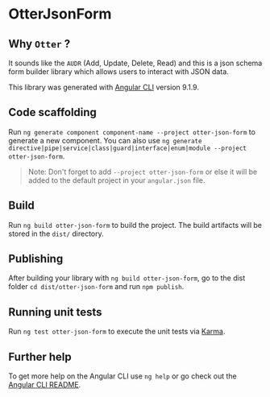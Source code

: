 # OtterJsonForm
## Why `Otter` ?

It sounds like the  `AUDR`  (Add, Update, Delete, Read) and this is a json schema form builder library which allows users to interact with JSON data.

This library was generated with [Angular CLI](https://github.com/angular/angular-cli) version 9.1.9.

## Code scaffolding

Run `ng generate component component-name --project otter-json-form` to generate a new component. You can also use `ng generate directive|pipe|service|class|guard|interface|enum|module --project otter-json-form`.
> Note: Don't forget to add `--project otter-json-form` or else it will be added to the default project in your `angular.json` file. 

## Build

Run `ng build otter-json-form` to build the project. The build artifacts will be stored in the `dist/` directory.

## Publishing

After building your library with `ng build otter-json-form`, go to the dist folder `cd dist/otter-json-form` and run `npm publish`.

## Running unit tests

Run `ng test otter-json-form` to execute the unit tests via [Karma](https://karma-runner.github.io).

## Further help

To get more help on the Angular CLI use `ng help` or go check out the [Angular CLI README](https://github.com/angular/angular-cli/blob/master/README.md).
